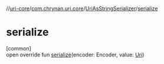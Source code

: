 //[uri-core](../../../index.md)/[com.chrynan.uri.core](../index.md)/[UriAsStringSerializer](index.md)/[serialize](serialize.md)

# serialize

[common]\
open override fun [serialize](serialize.md)(encoder: Encoder, value: [Uri](../-uri/index.md))
